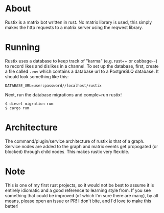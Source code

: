 # About

Rustix is a matrix bot written in rust. No matrix library is used, this simply
makes the http requests to a matrix server using the reqwest library.

# Running

Rustix uses a database to keep track of "karma" (e.g. rust++ or cabbage--) to
record likes and dislikes in a channel. To set up the database, first, create a
file called `.env` which contains a database url to a PostgreSLQ
database. It should look something like this:
```
DATABASE_URL=user:password//localhost/rustix
```

Next, run the database migrations and comple+run rustix!
```
$ diesel migration run
$ cargo run
```

# Architecture

The command/plugin/service architecture of rustix is that of a graph. Service
nodes are added to the graph and matrix events get propogated (or blocked)
through child nodes. This makes rustix very flexible.


# Note

This is one of my first rust projects, so it would not be best to assume it is
entirely idiomatic and a good reference to learning style from. If you see
something that could be improved (of which I'm sure there are many), by all
means, please open an issue or PR! I don't bite, and I'd love to make this
better!
